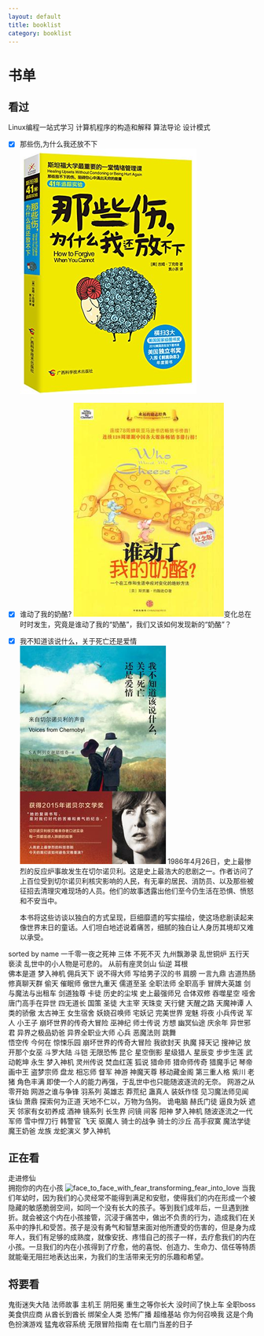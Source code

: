```yaml
---
layout: default
title: booklist
category: booklist
---
```


# 书单

## 看过


Linux编程一站式学习
计算机程序的构造和解释
算法导论
设计模式


- [x] 那些伤,为什么我还放不下       ![how_to_forget_when_you_cannot](assets/img/booklists/how_to_forget_when_you_cannot.jpg)   


- [x] 谁动了我的奶酪?     ![who_moved_my_cheese](assets/img/booklists/who_moved_my_cheese.jpg)变化总在时时发生，究竟是谁动了我的“奶酪”，我们又该如何发现新的“奶酪”？

- [x]  我不知道该说什么，关于死亡还是爱情     ![voices_from_chernobyl](assets/img/booklists/voices_from_chernobyl.jpg)    1986年4月26日，史上最惨烈的反应炉事故发生在切尔诺贝利。这是史上最浩大的悲剧之一。作者访问了上百位受到切尔诺贝利核灾影响的人民，有无辜的居民、消防员、以及那些被征招去清理灾难现场的人员。他们的故事透露出他们至今仍生活在恐惧、愤怒和不安当中。

      本书将这些访谈以独白的方式呈现，巨细靡遗的写实描绘，使这场悲剧读起来像世界末日的童话。人们坦白地述说着痛苦，细腻的独白让人身历其境却又难以承受。

sorted by name
一千零一夜之死神
三体
不死不灭
九州飘渺录
乱世铜炉
五行天
亵渎                                                   乱世中的小人物是可悲的。
从前有座灵剑山
仙逆    耳根    
佛本是道                梦入神机
佣兵天下           说不得大师            写给男子汉的书  肩膀 一言九鼎  古道热肠
修真聊天群
偷天
催眠师
傲世九重天
儒道至圣
全职法师
全职高手
冒牌大英雄
剑与魔法与出租车
剑道独尊
卡徒
历史的尘埃
史上最强师兄
合体双修
吞噬星空
哑舍
唐门高手在异世
四无道长
国策
圣徒
大主宰
天珠变
天行健
天醒之路
天魔神谭      人类的骄傲
太古神王
女生宿舍
妖娆召唤师
宅妖记
完美世界
宠魅
将夜
小兵传说                                           军人
小王子
崩坏世界的传奇大冒险
巫神纪
师士传说         方想
幽冥仙途
庆余年
异世邪君
异界之极品奶爸
异界全职业大师
心兵
恶魔法则            跳舞    
悟空传                 今何在
惊悚乐园          崩坏世界的传奇大冒险
我欲封天
执魔
择天记
搜神记
放开那个女巫
斗罗大陆
斗铠
无限恐怖
昆仑
星空倒影
星级猎人
星辰变
步步生莲
武动乾坤
永生                        梦入神机
灵州传说
焚血红莲
狐说
猎命师
猎命师传奇
猎魔手记
琴帝
画中王
盗梦宗师
盘龙
相忘师
督军
神游
神魔天尊
移动藏金阁
第三重人格
紫川                  老猪        角色丰满               即使一个人的能力再强，于乱世中也只能随波逐流的无奈。
网游之从零开始
网游之谁与争锋
羽系列
英雄志
莽荒纪
蛊真人
装妖作怪
见习魔法师见闻
诛仙                  萧鼎        探索何为正道       天地不仁以，万物为刍狗。
诡电脑
赫氏门徒
逼良为妖
遮天
邻家有女初养成
酒神
镜系列
长生界
问镜
间客
阳神                        梦入神机
随波逐流之一代军师
雪中悍刀行
韩警官
飞天
驱魔人
骑士的战争
骑士的沙丘
高手寂寞
魔法学徒
魔王奶爸
龙族
龙蛇演义                梦入神机

## 正在看

走进修仙         
拥抱你的内在小孩  ![face_to_face_with_fear_transforming_fear_into_love]("face_to_face_with_fear_transforming_fear_into_love.jpg")       当我们年幼时，因为我们的心灵经常不能得到满足和安慰，使得我们的内在形成一个被隐藏的敏感脆弱空间，如同一个没有长大的孩子。等到我们成年后，一旦遇到挫折。就会被这个内在小孩接管，沉浸于痛苦中，做出不负责的行为，造成我们在关系中的挣扎和受苦。孩子是没有勇气和智慧来面对他所遭受的伤害的，但是身为成年人，我们有足够的成熟度，就像安抚、疼惜自己的孩子一样，去疗愈我们的内在小孩。一旦我们的内在小孩得到了疗愈，他的喜悦、创造力、生命力、信任等特质就能毫无阻拦地表达出来，为我们的生活带来无穷的乐趣和希望。

## 将要看

鬼街迷失大陆
法师故事
主机王
阴阳冕
重生之等你长大
没时间了快上车
全职boss
美食供应商
从酋长到酋长
绑架全人类
恐怖广播
超维基站
你为何召唤我
这是个角色扮演游戏
猛鬼收容系统
无限冒险指南
在七扇门当差的日子
